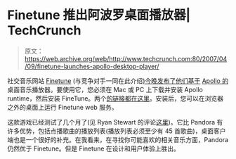# Finetune 推出阿波罗桌面播放器| TechCrunch

> 原文：<https://web.archive.org/web/http://www.techcrunch.com:80/2007/04/09/finetune-launches-apollo-desktop-player/>

社交音乐网站 [Finetune](https://web.archive.org/web/20160421023012/http://www.finetune.com/) (与竞争对手一同在此介绍[)今晚发布了他们基于](https://web.archive.org/web/20160421023012/http://www.techcrunch.com/2007/02/05/social-music-overview/) [Apollo 的](https://web.archive.org/web/20160421023012/http://www.techcrunch.com/2007/03/18/adobe-apollo-launches-so-go-build-something/)桌面音乐播放器。要使用它，您必须在 Mac 或 PC 上下载并安装 Apollo runtime，然后安装 FineTune。两个[的链接都在这里](https://web.archive.org/web/20160421023012/http://www.finetune.com/desktop/)。安装后，您可以在浏览器之外的桌面上运行 Finetune web 服务。

这款游戏已经测试了几个月了(见 Ryan Stewart 的评论[这里](https://web.archive.org/web/20160421023012/http://blogs.zdnet.com/Stewart/?p=249))。它比 Pandora 有许多优势，包括点播歌曲的播放列表(播放列表必须至少有 45 首歌曲)，桌面客户端也是一个很好的补充。在我看来，在寻找你可能喜欢的相关音乐方面，Pandora 仍然优于 Finetune。但是 Finetune 在设计和用户体验上胜出。